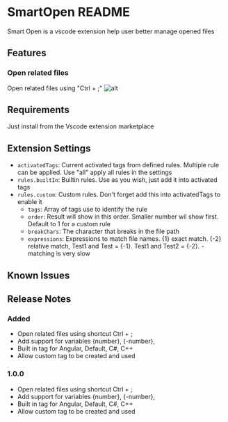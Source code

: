 # SmartOpen README

Smart Open is a vscode extension help user better manage opened files

## Features

### Open related files

Open related files using "Ctrl + ;"
![alt](https://github.com/SmartyTomato/SmartOpen/blob/master/resources/img/readme/readme_1.jpg)

## Requirements

Just install from the Vscode extension marketplace

## Extension Settings

* `activatedTags`: Current activated tags from defined rules. Multiple rule can be applied. Use "all" apply all rules in the settings
* `rules.builtIn`: Builtin rules. Use as you wish, just add it into activated tags
* `rules.custom`: Custom rules. Don't forget add this into activatedTags to enable it
  * `tags`: Array of tags use to identify the rule
  * `order`: Result will show in this order. Smaller number wil show first. Default to 1 for a custom rule
  * `breakChars`: The character that breaks in the file path
  * `expressions`: Expressions to match file names. {1} exact match. {-2} relative match, Test1 and Test = {-1}. Test1 and Test2 = {-2}. - matching is very slow

## Known Issues

## Release Notes

### Added

* Open related files using shortcut Ctrl + ;
* Add support for variables {number}, {-number},
* Built in tag for Angular, Default, C#, C++
* Allow custom tag to be created and used

### 1.0.0

* Open related files using shortcut Ctrl + ;
* Add support for variables {number}, {-number},
* Built in tag for Angular, Default, C#, C++
* Allow custom tag to be created and used

